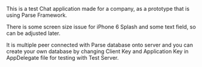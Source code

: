 This is a test Chat application made for a company, as a prototype that is using 
Parse Framework.

There is some screen size issue for iPhone 6 Splash and some text field, so can be 
adjusted later.

It is multiple peer connected with Parse database onto server and you can create your own
database by changing Client Key and Application Key in AppDelegate file for testing with 
Test Server.